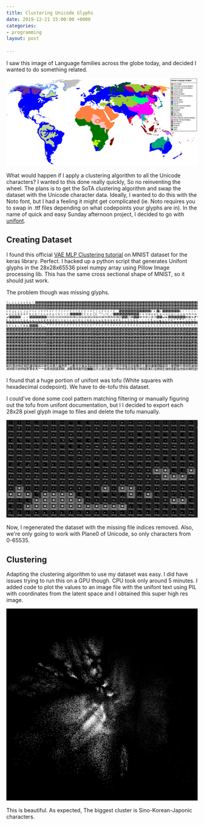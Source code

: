 ```yaml
---
title: Clustering Unicode Glyphs
date: 2019-12-21 15:00:00 +0000
categories:
- programming
layout: post

---
```

I saw this image of Language families across the globe today, and decided I wanted to do something related. 

![](/uploads/language_families_map.png)

What would happen if I apply a clustering algorithm to all the Unicode characters? I wanted to this done really quickly, So no reinventing the wheel. The plans is to get the SoTA clustering algorithm and swap the dataset with the Unicode character data. Ideally, I wanted to do this with the Noto font, but I had a feeling it might get complicated (ie. Noto requires you to swap in .ttf files depending on what codepoints your glyphs are in). In the name of quick and easy Sunday afternoon project, I decided to go with [unifont](https://unifoundry.com/unifont/ "unifont").

## Creating Dataset

I found this official [VAE MLP Clustering tutorial](https://blog.keras.io/building-autoencoders-in-keras.html) on MNIST dataset for the keras library. Perfect. I hacked up a python script that generates Unifont glyphs in the 28x28x65536 pixel numpy array using Pillow Image processing lib. This has the same cross sectional shape of MNIST, so it should just work.

The problem though was missing glyphs.

![](/uploads/screenshot-from-2021-12-30-19-51-11.png)

I found that a huge portion of unifont was tofu (White squares with hexadecimal codepoint). We have to de-tofu this dataset.

I could've done some cool pattern matching filtering or manually figuring out the tofu from unifont documentation, but I I decided to export each 28x28 pixel glyph image to files and delete the tofu manually.

![](/uploads/wwwture.PNG)

Now, I regenerated the dataset with the missing file indices removed. Also, we're only going to work with Plane0 of Unicode, so only characters from 0-65535.

## Clustering

Adapting the clustering algorithm to use my dataset was easy. I did have issues trying to run this on a GPU though. CPU took only around 5 minutes. I added code to plot the values to an image file with the unifont text using PIL with coordinates from the latent space and I obtained this super high res image.

![](/uploads/chart2.png)

This is beautiful. As expected, The biggest cluster is Sino-Korean-Japonic characters. 